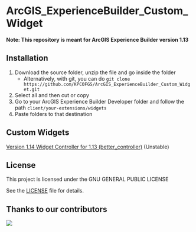 # ArcGIS_ExperienceBuilder_Custom_Widget

**Note: This repository is meant for ArcGIS Experience Builder version 1.13**

## Installation

1. Download the source folder, unzip the file and go inside the folder
    * Alternatively, with git, you can do `git clone https://github.com/KPCOFGS/ArcGIS_ExperienceBuilder_Custom_Widget.git`
2. Select all and then cut or copy
3. Go to your ArcGIS Experience Builder Developer folder and follow the path `client/your-extensions/widgets`
4. Paste folders to that destination

## Custom Widgets

[Version 1.14 Widget Controller for 1.13 (better_controller)](better_controller) (Unstable)

## License
This project is licensed under the GNU GENERAL PUBLIC LICENSE

See the [LICENSE](LICENSE) file for details.
## Thanks to our contributors

<a href="https://github.com/KPCOFGS/ArcGIS_ExperienceBuilder_Custom_Widget/graphs/contributors">
  <img src="https://contrib.rocks/image?repo=KPCOFGS/ArcGIS_ExperienceBuilder_Custom_Widget" />
</a>
